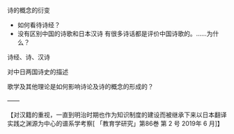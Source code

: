 诗的概念的衍变
- 如何看待诗经？
- 没有区别中国的诗歌和日本汉诗
有很多诗话都是评价中国诗歌的。……为什么？

诗经、诗、汉诗

对中日两国诗史的描述

歌学及其他理论是如何影响诗论及诗的概念的形成的？


——

【对汉籍的重视，一直到明治时期也作为知识制度的建设而被继承下来以日本翻译实践之渊源为中心的谱系学考察[ 「教育学研究」第86巻 第 2 号 2019年 6 月]】
